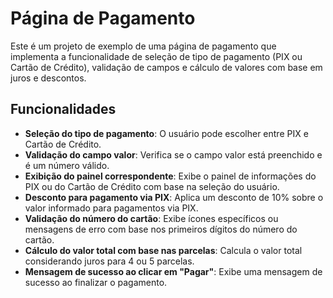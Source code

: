 # Página de Pagamento

Este é um projeto de exemplo de uma página de pagamento que implementa a funcionalidade de seleção de tipo de pagamento (PIX ou Cartão de Crédito), validação de campos e cálculo de valores com base em juros e descontos.

## Funcionalidades

- **Seleção do tipo de pagamento**: O usuário pode escolher entre PIX e Cartão de Crédito.
- **Validação do campo valor**: Verifica se o campo valor está preenchido e é um número válido.
- **Exibição do painel correspondente**: Exibe o painel de informações do PIX ou do Cartão de Crédito com base na seleção do usuário.
- **Desconto para pagamento via PIX**: Aplica um desconto de 10% sobre o valor informado para pagamentos via PIX.
- **Validação do número do cartão**: Exibe ícones específicos ou mensagens de erro com base nos primeiros dígitos do número do cartão.
- **Cálculo do valor total com base nas parcelas**: Calcula o valor total considerando juros para 4 ou 5 parcelas.
- **Mensagem de sucesso ao clicar em "Pagar"**: Exibe uma mensagem de sucesso ao finalizar o pagamento.
